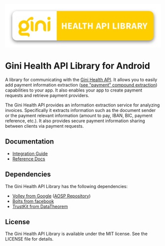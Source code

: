 ![Gini Health API Library for Android](./logo.png)

Gini Health API Library for Android
===================================

A library for communicating with the [Gini Health API](https://health-api.gini.net/documentation/v3/#gini-health-api-documentation-v3-0).
It allows you to easily add payment information extraction ([see "payment" compound extraction](https://health-api.gini.net/documentation/v3/#available-compound-extractions))
capabilities to your app. It also enables your app to create payment requests and retrieve payment providers.

The Gini Health API provides an information extraction service for analyzing invoices. Specifically it extracts information
such as the document sender or the payment relevant information (amount to pay, IBAN, BIC, payment reference, etc.).
It also provides secure payment information sharing between clients via payment requests.

Documentation
-------------

* [Integration Guide](https://developer.gini.net/gini-mobile-android/health-api-library/library/html/)
* [Reference Docs](https://developer.gini.net/gini-mobile-android/health-api-library/library/dokka/index.html)

Dependencies
------------

The Gini Health API Library has the following dependencies:

* [Volley from Google](https://developer.android.com/training/volley/index.html) ([AOSP Repository](https://android.googlesource.com/platform/frameworks/volley))
* [Bolts from facebook](https://github.com/BoltsFramework/Bolts-Android)
* [TrustKit from DataTheorem](https://github.com/datatheorem/TrustKit-Android)

License
-------

The Gini Health API Library is available under the MIT license. See the LICENSE file for details.
